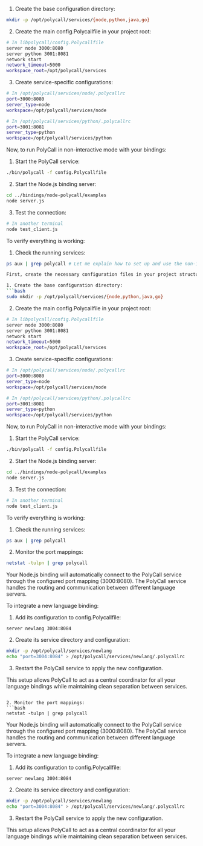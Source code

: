 

1. Create the base configuration directory:
```bash
mkdir -p /opt/polycall/services/{node,python,java,go}
```

2. Create the main config.Polycallfile in your project root:
```bash
# In libpolycall/config.Polycallfile
server node 3000:8080
server python 3001:8081
network start
network_timeout=5000
workspace_root=/opt/polycall/services
```

3. Create service-specific configurations:
```bash
# In /opt/polycall/services/node/.polycallrc
port=3000:8080
server_type=node
workspace=/opt/polycall/services/node

# In /opt/polycall/services/python/.polycallrc
port=3001:8081
server_type=python
workspace=/opt/polycall/services/python
```

Now, to run PolyCall in non-interactive mode with your bindings:

1. Start the PolyCall service:
```bash
./bin/polycall -f config.Polycallfile
```

2. Start the Node.js binding server:
```bash
cd ../bindings/node-polycall/examples
node server.js
```

3. Test the connection:
```bash
# In another terminal
node test_client.js
```

To verify everything is working:

1. Check the running services:
```bash
ps aux | grep polycall # Let me explain how to set up and use the non-interactive mode with your current codebase.

First, create the necessary configuration files in your project structure:

1. Create the base configuration directory:
```bash
sudo mkdir -p /opt/polycall/services/{node,python,java,go}
```

2. Create the main config.Polycallfile in your project root:
```bash
# In libpolycall/config.Polycallfile
server node 3000:8080
server python 3001:8081
network start
network_timeout=5000
workspace_root=/opt/polycall/services
```

3. Create service-specific configurations:
```bash
# In /opt/polycall/services/node/.polycallrc
port=3000:8080
server_type=node
workspace=/opt/polycall/services/node

# In /opt/polycall/services/python/.polycallrc
port=3001:8081
server_type=python
workspace=/opt/polycall/services/python
```

Now, to run PolyCall in non-interactive mode with your bindings:

1. Start the PolyCall service:
```bash
./bin/polycall -f config.Polycallfile
```

2. Start the Node.js binding server:
```bash
cd ../bindings/node-polycall/examples
node server.js
```

3. Test the connection:
```bash
# In another terminal
node test_client.js
```

To verify everything is working:

1. Check the running services:
```bash
ps aux | grep polycall
```

2. Monitor the port mappings:
```bash
netstat -tulpn | grep polycall
```

Your Node.js binding will automatically connect to the PolyCall service through the configured port mapping (3000:8080). The PolyCall service handles the routing and communication between different language servers.

To integrate a new language binding:

1. Add its configuration to config.Polycallfile:
```
server newlang 3004:8084
```

2. Create its service directory and configuration:
```bash
mkdir -p /opt/polycall/services/newlang
echo "port=3004:8084" > /opt/polycall/services/newlang/.polycallrc
```

3. Restart the PolyCall service to apply the new configuration.

This setup allows PolyCall to act as a central coordinator for all your language bindings while maintaining clean separation between services.
```

2. Monitor the port mappings:
```bash
netstat -tulpn | grep polycall
```


Your Node.js binding will automatically connect to the PolyCall service through the configured port mapping (3000:8080). The PolyCall service handles the routing and communication between different language servers.

To integrate a new language binding:

1. Add its configuration to config.Polycallfile:
```
server newlang 3004:8084
```

2. Create its service directory and configuration:
```bash
mkdir -p /opt/polycall/services/newlang
echo "port=3004:8084" > /opt/polycall/services/newlang/.polycallrc
```

3. Restart the PolyCall service to apply the new configuration.

This setup allows PolyCall to act as a central coordinator for all your language bindings while maintaining clean separation between services.